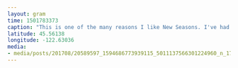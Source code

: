 ```yaml
---
layout: gram
time: 1501783373
caption: "This is one of the many reasons I like New Seasons. I've had multiple employees tell me to feel free to sample. Now it's OFFICIAL!"
latitude: 45.56138
longitude: -122.63036
media:
- media/posts/201708/20589597_1594686773939115_5011137566301224960_n_17892025507005108.jpg
---
```

